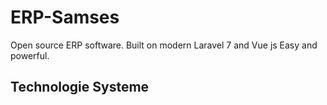 # ERP-Samses
Open source ERP software. Built on modern Laravel 7  and Vue js  Easy and powerful.
## Technologie Systeme 


